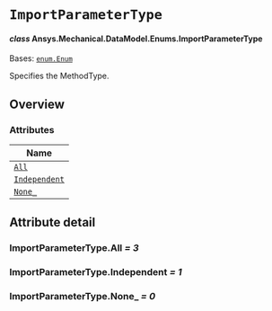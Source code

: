 # `ImportParameterType`

<a id="ansys.mechanical.stubs.v242.Ansys.Mechanical.DataModel.Enums.ImportParameterType"></a>

#### *class* Ansys.Mechanical.DataModel.Enums.ImportParameterType

Bases: [`enum.Enum`](https://docs.python.org/3/library/enum.html#enum.Enum)

Specifies the MethodType.

<!-- !! processed by numpydoc !! -->

<a id="overview"></a>

## Overview

### Attributes

| Name |
| ------------------------------------------------------------------------------------------------------------------------------ |
| [`All`](#ImportParameterType.All) |
| [`Independent`](#ImportParameterType.Independent) |
| [`None_`](#ImportParameterType.None_) |

<a id="attribute-detail"></a>

## Attribute detail

<a id="ImportParameterType.All"></a>

### ImportParameterType.All *= 3*

<a id="ImportParameterType.Independent"></a>

### ImportParameterType.Independent *= 1*

<a id="ImportParameterType.None_"></a>

### ImportParameterType.None_ *= 0*


